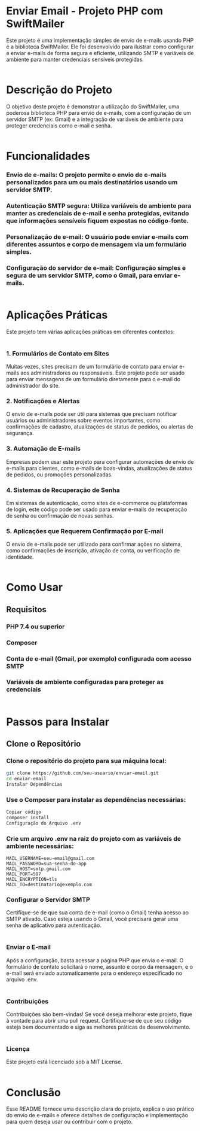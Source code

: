 # Enviar Email - Projeto PHP com SwiftMailer
Este projeto é uma implementação simples de envio de e-mails usando PHP e a biblioteca SwiftMailer. Ele foi desenvolvido para ilustrar como configurar e enviar e-mails de forma segura e eficiente, utilizando SMTP e variáveis de ambiente para manter credenciais sensíveis protegidas.<br></br>

# Descrição do Projeto
O objetivo deste projeto é demonstrar a utilização do SwiftMailer, uma poderosa biblioteca PHP para envio de e-mails, com a configuração de um servidor SMTP (ex: Gmail) e a integração de variáveis de ambiente para proteger credenciais como e-mail e senha.<br></br>

# Funcionalidades
### Envio de e-mails: O projeto permite o envio de e-mails personalizados para um ou mais destinatários usando um servidor SMTP.
### Autenticação SMTP segura: Utiliza variáveis de ambiente para manter as credenciais de e-mail e senha protegidas, evitando que informações sensíveis fiquem expostas no código-fonte.
### Personalização de e-mail: O usuário pode enviar e-mails com diferentes assuntos e corpo de mensagem via um formulário simples.
### Configuração do servidor de e-mail: Configuração simples e segura de um servidor SMTP, como o Gmail, para enviar e-mails.<br></br>

# Aplicações Práticas
Este projeto tem várias aplicações práticas em diferentes contextos:<br></br>

### 1. Formulários de Contato em Sites
Muitas vezes, sites precisam de um formulário de contato para enviar e-mails aos administradores ou responsáveis. Este projeto pode ser usado para enviar mensagens de um formulário diretamente para o e-mail do administrador do site.
### 2. Notificações e Alertas
O envio de e-mails pode ser útil para sistemas que precisam notificar usuários ou administradores sobre eventos importantes, como confirmações de cadastro, atualizações de status de pedidos, ou alertas de segurança.
### 3. Automação de E-mails
Empresas podem usar este projeto para configurar automações de envio de e-mails para clientes, como e-mails de boas-vindas, atualizações de status de pedidos, ou promoções personalizadas.
### 4. Sistemas de Recuperação de Senha
Em sistemas de autenticação, como sites de e-commerce ou plataformas de login, este código pode ser usado para enviar e-mails de recuperação de senha ou confirmação de novas senhas.
### 5. Aplicações que Requerem Confirmação por E-mail
O envio de e-mails pode ser utilizado para confirmar ações no sistema, como confirmações de inscrição, ativação de conta, ou verificação de identidade.<br></br>


# Como Usar
## Requisitos
### PHP 7.4 ou superior
### Composer
### Conta de e-mail (Gmail, por exemplo) configurada com acesso SMTP
### Variáveis de ambiente configuradas para proteger as credenciais<br></br>

# Passos para Instalar
## Clone o Repositório

### Clone o repositório do projeto para sua máquina local:

```bash
git clone https://github.com/seu-usuario/enviar-email.git
cd enviar-email
Instalar Dependências
```

### Use o Composer para instalar as dependências necessárias:

```bash
Copiar código
composer install
Configuração do Arquivo .env
```

### Crie um arquivo .env na raiz do projeto com as variáveis de ambiente necessárias:

```
MAIL_USERNAME=seu-email@gmail.com
MAIL_PASSWORD=sua-senha-do-app
MAIL_HOST=smtp.gmail.com
MAIL_PORT=587
MAIL_ENCRYPTION=tls
MAIL_TO=destinatario@exemplo.com
```

### Configurar o Servidor SMTP
Certifique-se de que sua conta de e-mail (como o Gmail) tenha acesso ao SMTP ativado. Caso esteja usando o Gmail, você precisará gerar uma senha de aplicativo para autenticação.<br></br>

### Enviar o E-mail

Após a configuração, basta acessar a página PHP que envia o e-mail. O formulário de contato solicitará o nome, assunto e corpo da mensagem, e o e-mail será enviado automaticamente para o endereço especificado no arquivo .env.<br></br>


### Contribuições
Contribuições são bem-vindas! Se você deseja melhorar este projeto, fique à vontade para abrir uma pull request. Certifique-se de que seu código esteja bem documentado e siga as melhores práticas de desenvolvimento.<br></br>

### Licença
Este projeto está licenciado sob a MIT License.<br></br>

# Conclusão

Esse README fornece uma descrição clara do projeto, explica o uso prático do envio de e-mails e oferece detalhes de configuração e implementação para quem deseja usar ou contribuir com o projeto.
